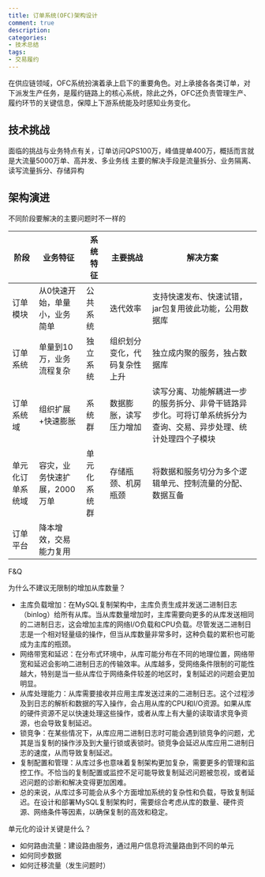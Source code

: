 ```yaml
---
title: 订单系统(OFC)架构设计
comment: true
description: 
categories:
- 技术总结
tags:
- 交易履约
---
```

在供应链领域，OFC系统扮演着承上启下的重要角色。对上承接各各类订单，对下派发生产任务，是履约链路上的核心系统，除此之外，OFC还负责管理生产、履约环节的关键信息，保障上下游系统能及时感知业务变化。

## 技术挑战

面临的挑战与业务特点有关，订单访问QPS100万，峰值提单400万，概括而言就是大流量5000万单、高并发、多业务线
主要的解决手段是流量拆分、业务隔离、读写流量拆分、存储异构

## 架构演进

不同阶段要解决的主要问题时不一样的

| 阶段       | 业务特征             | 系统特征   | 主要挑战           | 解决方案                                                     |
|----------|------------------|--------|----------------|----------------------------------------------------------|
| 订单模块     | 从0快速开始，单量小，业务简单  | 公共系统   | 迭代效率           | 支持快速发布、快速试错，jar包复用彼此功能，公用数据库                             |
| 订单系统     | 单量到10万，业务流程复杂    | 独立系统   | 组织划分变化，代码复杂性上升 | 独立成内聚的服务，独占数据库                                           |
| 订单系统域    | 组织扩展+快速膨胀        | 系统群    | 数据膨胀，读写压力增加    | 读写分离、功能解耦进一步的服务拆分、非骨干链路异步化。可将订单系统拆分为查询、交易、异步处理、统计处理四个子模块 |
| 单元化订单系统域 | 容灾，业务快速扩展，2000万单 | 单元化系统群 | 存储瓶颈、机房瓶颈      | 将数据和服务切分为多个逻辑单元、控制流量的分配、数据互备                             |
| 订单平台     | 降本增效，交易能力复用      ||||


F&Q  

为什么不建议无限制的增加从库数量？ 
- 主库负载增加：在MySQL复制架构中，主库负责生成并发送二进制日志（binlog）给所有从库。当从库数量增加时，主库需要向更多的从库发送相同的二进制日志，这会增加主库的网络I/O负载和CPU负载。尽管发送二进制日志是一个相对轻量级的操作，但当从库数量非常多时，这种负载的累积也可能成为主库的瓶颈。
- 网络带宽和延迟：在分布式环境中，从库可能分布在不同的地理位置，网络带宽和延迟会影响二进制日志的传输效率。从库越多，受网络条件限制的可能性越大，特别是当一些从库位于网络条件较差的地区时，复制延迟的问题会更加明显。
- 从库处理能力：从库需要接收并应用主库发送过来的二进制日志。这个过程涉及到日志的解析和数据的写入操作，会占用从库的CPU和I/O资源。如果从库的硬件资源不足以快速处理这些操作，或者从库上有大量的读取请求竞争资源，也会导致复制延迟。
- 锁竞争：在某些情况下，从库应用二进制日志时可能会遇到锁竞争的问题，尤其是当复制的操作涉及到大量行锁或表锁时。锁竞争会延迟从库应用二进制日志的速度，从而导致复制延迟。
- 复制配置和管理：从库过多也意味着复制架构更加复杂，需要更多的管理和监控工作。不恰当的复制配置或监控不足可能导致复制延迟问题被忽视，或者延迟问题的诊断和解决变得更加困难。
- 总的来说，从库过多可能会从多个方面增加系统的复杂性和负载，导致复制延迟。在设计和部署MySQL复制架构时，需要综合考虑从库的数量、硬件资源、网络条件等因素，以确保复制的高效和稳定。

单元化的设计关键是什么？
- 如何路由流量：建设路由服务，通过用户信息将流量路由到不同的单元
- 如何同步数据
- 如何迁移流量（发生问题时）